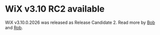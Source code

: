 # WiX v3.10 RC2 available

WiX v3.10.0.2026 was released as Release Candidate 2. Read more by <a href="http://www.joyofsetup.com/2015/08/26/wix-v3-10-release-candidate-2-build-available/">Bob</a> and <a href="http://robmensching.com/blog/posts/2015/8/26/wix-v3.10-release-candidate-2/">Rob</a>.
